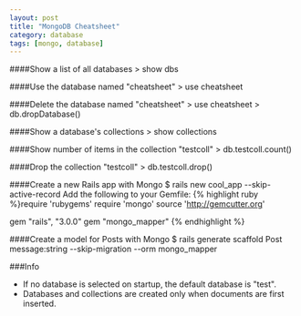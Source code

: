 ```yaml
---
layout: post
title: "MongoDB Cheatsheet"
category: database
tags: [mongo, database]
---
```


####Show a list of all databases
    > show dbs

####Use the database named "cheatsheet"
    > use cheatsheet

####Delete the database named "cheatsheet"
    > use cheatsheet
    > db.dropDatabase()

####Show a database's collections
    > show collections

####Show number of items in the collection "testcoll"
    > db.testcoll.count()

####Drop the collection "testcoll"
    > db.testcoll.drop()

####Create a new Rails app with Mongo
    $ rails new cool_app --skip-active-record
Add the following to your Gemfile:
{% highlight ruby %}require 'rubygems'
require 'mongo'
source 'http://gemcutter.org'

gem "rails", "3.0.0"
gem "mongo_mapper"
{% endhighlight %}

####Create a model for Posts with Mongo
    $ rails generate scaffold Post message:string --skip-migration --orm mongo_mapper

###Info
<ul>
<li>If no database is selected on startup, the default database is "test".</li>
<li>Databases and collections are created only when documents are first inserted.</li>
</ul>